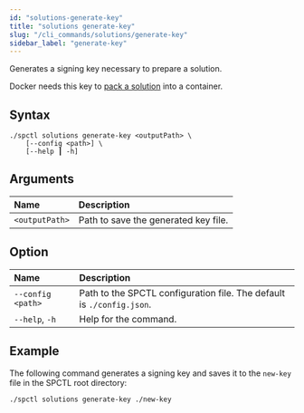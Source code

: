 ```yaml
---
id: "solutions-generate-key"
title: "solutions generate-key"
slug: "/cli_commands/solutions/generate-key"
sidebar_label: "generate-key"
---
```


Generates a signing key necessary to prepare a solution.

Docker needs this key to [pack a solution](/developers/cli_commands/solutions/prepare) into a container.

## Syntax

```
./spctl solutions generate-key <outputPath> \
    [--config <path>] \
    [--help ┃ -h]
```

## Arguments

| **Name** | **Description** |
| :- | :- |
| `<outputPath>` | Path to save the generated key file. |

## Option

| **Name** | **Description** |
| :- | :- |
| `--config <path>` | Path to the SPCTL configuration file. The default is `./config.json`. |
| `--help`, `-h` | Help for the command. |

## Example

The following command generates a signing key and saves it to the `new-key` file in the SPCTL root directory:

```
./spctl solutions generate-key ./new-key
```